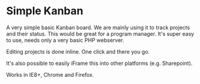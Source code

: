 Simple Kanban
=============

A very simple basic Kanban board. We are mainly using it to track projects and their status. This would be great for a program manager. It's super easy to use, needs only a very basic PHP webserver.

Editing projects is done inline. One click and there you go.

It's also possible to easily iFrame this into other platforms (e.g. Sharepoint).

Works in IE8+, Chrome and Firefox.